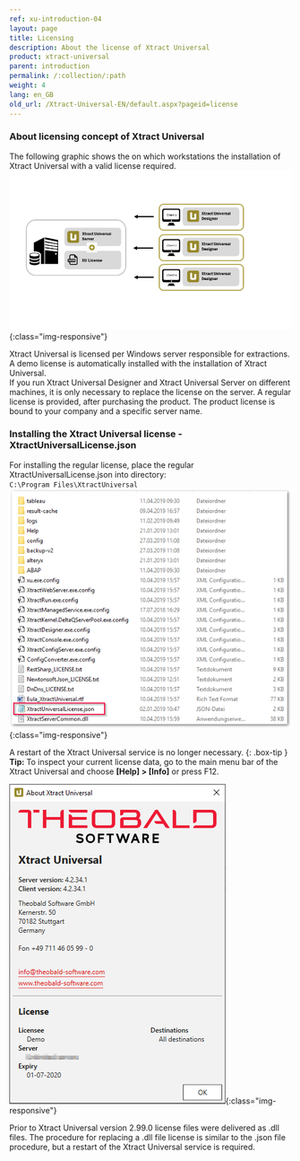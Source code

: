 ```yaml
---
ref: xu-introduction-04
layout: page
title: Licensing
description: About the license of Xtract Universal
product: xtract-universal
parent: introduction
permalink: /:collection/:path
weight: 4
lang: en_GB
old_url: /Xtract-Universal-EN/default.aspx?pageid=license
---
```

### About licensing concept of Xtract Universal
The following graphic shows the on which workstations the installation of Xtract Universal with a valid license required.  <br>
![client-server-archi](/img/content/xu/client_server_architektur_xu.png){:class="img-responsive"}<br>

Xtract Universal is licensed per Windows server responsible for extractions. A demo license is automatically installed with the installation of Xtract Universal. <br>
If you run Xtract Universal Designer and Xtract Universal Server on different machines, it is only necessary to replace the license on the server.
A regular license is provided, after purchasing the product. The product license is bound to your company and a specific server name. 

### Installing the Xtract Universal license - XtractUniversalLicense.json
For installing the regular license, place the regular XtractUniversalLicense.json into directory: <br>
`C:\Program Files\XtractUniversal`
 <br>
 ![XU_license](/img/content/xu/xu_json_license.png ){:class="img-responsive"}
 
A restart of the Xtract Universal service is no longer necessary.
{: .box-tip }
**Tip:** To inspect your current license data, go to the main menu bar of the Xtract Universal and choose **[Help] > [Info]** or press F12.

![Demo_License](/img/content/xu/xu_demo_license.png){:class="img-responsive"}

Prior to Xtract Universal version 2.99.0 license files were delivered as .dll files. The procedure for replacing a .dll file license is similar to the .json file procedure, but a restart of the Xtract Universal service is required.
